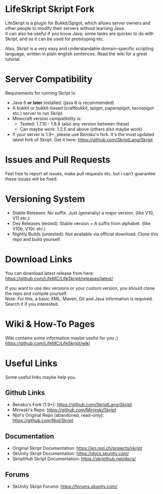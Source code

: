# LifeSkript Skript Fork
LifeSkript is a plugin for Bukkit/Spigot, which allows server owners and other people to modify their servers without learning Java.<br />
It can also be useful if you know Java; some tasks are quicker to do with Skript, and so it can be used for prototyping etc.

Also, Skript is a very easy and understandable domain-specific scripting language, written in plain english sentences. Read the wiki for a great tutorial.

# Server Compatibility
Requirements for running Skript is:
- Java 6 **or later** installed. (java 8 is recommended)
- A bukkit or bukkit-based (craftbukkit, spigot, paperspigot, tacospigot etc.) server to run Skript.
- Minecraft version compatibility is:
  - Tested: 1.7.10 - 1.8.8 (also any version between these)
  - Can maybe work: 1.2.5 and above (others also maybe work)
- If your server is 1.9+, please use Bensku's fork. It's the most updated latest fork of Skript. Get it here: https://github.com/SkriptLang/Skript

# Issues and Pull Requests
Feel free to report all issues, make pull requests etc. but i can't guarantee these issues will be fixed.

# Versioning System
* Stable Releases: No suffix. Just (generally) a major version. (like V10, V11 etc.)
* Dev Releases (tested): Stable version + A suffix from alphabet. (like V10b, V10c etc.)
* Nightly Builds (untested): Not available via official download. Clone this repo and build yourself.

# Download Links
You can download latest release from here:<br />
https://github.com/LifeMC/LifeSkript/releases/latest/

If you want to use dev versions or your custom version, you should clone the repo and compile yourself.<br />
Note: For this, a basic XML, Maven, Git and Java information is required. Search it if you interested.

# Wiki & How-To Pages
Wiki contains some information maybe useful for you ;)<br />
https://github.com/LifeMC/LifeSkript/wiki

# Useful Links
Some useful links maybe help you.

## Github Links
- Bensku's Fork (1.9+): https://github.com/SkriptLang/Skript
- Mirreski's Repo: https://github.com/Mirreski/Skript
- Njol's Original Repo (abandoned, read-only): https://github.com/Njol/Skript

## Documentation
- Original Skript Documentation: https://en.njol.ch/projects/skript
- SkUnity Skript Documentation: https://docs.skunity.com/
- SkriptHub Skript Documentation: https://skripthub.net/docs/

## Forums
- SkUnity Skript Forums: https://forums.skunity.com/
